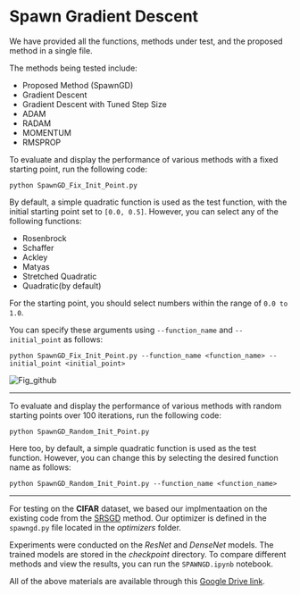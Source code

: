 # Spawn Gradient Descent
We have provided all the functions, methods under test, and the proposed method in a single file.

The methods being tested include:
- Proposed Method (SpawnGD)
- Gradient Descent
- Gradient Descent with Tuned Step Size
- ADAM
- RADAM
- MOMENTUM
- RMSPROP

To evaluate and display the performance of various methods with a fixed starting point, run the following code:

    python SpawnGD_Fix_Init_Point.py
  
By default, a simple quadratic function is used as the test function, with the initial starting point set to ‍‍‍‍`[0.0, 0.5]`. However, you can select any of the following functions:
- Rosenbrock
- Schaffer
- Ackley
- Matyas
- Stretched Quadratic
- Quadratic(by default)

For the starting point, you should select numbers within the range of `0.0 to 1.0`. 

You can specify these arguments using `--function_name` and `--initial_point` as follows:

    python SpawnGD_Fix_Init_Point.py --function_name <function_name> --initial_point <initial_point>

![Fig_github](https://github.com/user-attachments/assets/f0681ba7-2c3b-4d4d-af37-bdc4542b9e22)

----

To evaluate and display the performance of various methods with random starting points over 100 iterations, run the following code:

    python SpawnGD_Random_Init_Point.py
  
Here too, by default, a simple quadratic function is used as the test function. However, you can change this by selecting the desired function name as follows:

    python SpawnGD_Random_Init_Point.py --function_name <function_name>

----

For testing on the **CIFAR** dataset, we based our implmentaation on the existing code from the [SRSGD](https://github.com/minhtannguyen/SRSGD) method. Our optimizer is defined in the `spawngd.py` file located in the *optimizers* folder. 

Experiments were conducted on the *ResNet* and *DenseNet* models. The trained models are stored in the *checkpoint* directory. To compare different methods and view the results, you can run the `SPAWNGD.ipynb` notebook. 

All of the above materials are available through this [Google Drive link](https://drive.google.com/drive/folders/1jp--CqS57AgXeLgCOx1HfgFDYy_c7pCo?usp=drive_link).
